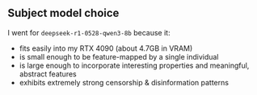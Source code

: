## Subject model choice
I went for `deepseek-r1-0528-qwen3-8b` because it:
- fits easily into my RTX 4090 (about 4.7GB in VRAM)
- is small enough to be feature-mapped by a single individual
- is large enough to incorporate interesting properties and meaningful, abstract features
- exhibits extremely strong censorship & disinformation patterns